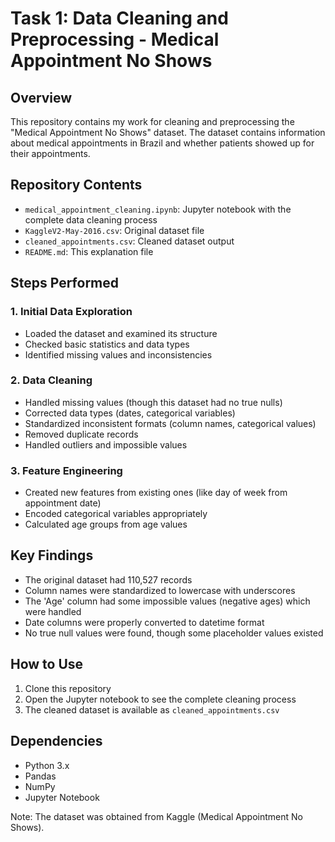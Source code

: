 # Task 1: Data Cleaning and Preprocessing - Medical Appointment No Shows

## Overview
This repository contains my work for cleaning and preprocessing the "Medical Appointment No Shows" dataset. The dataset contains information about medical appointments in Brazil and whether patients showed up for their appointments.

## Repository Contents
- `medical_appointment_cleaning.ipynb`: Jupyter notebook with the complete data cleaning process
- `KaggleV2-May-2016.csv`: Original dataset file
- `cleaned_appointments.csv`: Cleaned dataset output
- `README.md`: This explanation file

## Steps Performed

### 1. Initial Data Exploration
- Loaded the dataset and examined its structure
- Checked basic statistics and data types
- Identified missing values and inconsistencies

### 2. Data Cleaning
- Handled missing values (though this dataset had no true nulls)
- Corrected data types (dates, categorical variables)
- Standardized inconsistent formats (column names, categorical values)
- Removed duplicate records
- Handled outliers and impossible values

### 3. Feature Engineering
- Created new features from existing ones (like day of week from appointment date)
- Encoded categorical variables appropriately
- Calculated age groups from age values

## Key Findings
- The original dataset had 110,527 records
- Column names were standardized to lowercase with underscores
- The 'Age' column had some impossible values (negative ages) which were handled
- Date columns were properly converted to datetime format
- No true null values were found, though some placeholder values existed

## How to Use
1. Clone this repository
2. Open the Jupyter notebook to see the complete cleaning process
3. The cleaned dataset is available as `cleaned_appointments.csv`

## Dependencies
- Python 3.x
- Pandas
- NumPy
- Jupyter Notebook

Note: The dataset was obtained from Kaggle (Medical Appointment No Shows).
